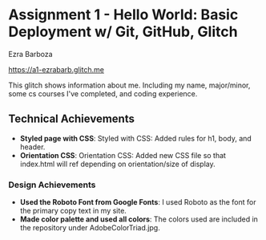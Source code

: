 Assignment 1 - Hello World: Basic Deployment w/ Git, GitHub, Glitch
===

Ezra Barboza

https://a1-ezrabarb.glitch.me

This glitch shows  information about me. Including my name, major/minor, some cs courses I've completed, and coding experience.

## Technical Achievements
- **Styled page with CSS**: Styled with CSS: Added rules for h1, body, and header. 
- **Orientation CSS**: Orientation CSS: Added new CSS file so that index.html will ref depending on orientation/size of display.

### Design Achievements
- **Used the Roboto Font from Google Fonts**: I used Roboto as the font for the primary copy text in my site.
- **Made color palette and used all colors**: The colors used are included in the repository under AdobeColorTriad.jpg. 
